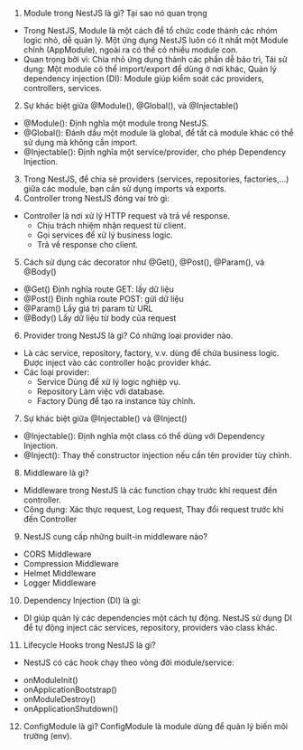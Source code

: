 1. Module trong NestJS là gì? Tại sao nó quan trọng
- Trong NestJS, Module là một cách để tổ chức code thành các nhóm logic nhỏ, dễ quản lý. Một ứng dụng NestJS luôn có ít nhất một Module chính (AppModule), ngoài ra có thể có nhiều module con.
- Quan trọng bởi vì: Chia nhỏ ứng dụng thành các phần dễ bảo trì, Tái sử dụng: Một module có thể import/export để dùng ở nơi khác, Quản lý dependency injection (DI): Module giúp kiểm soát các providers, controllers, services.
2. Sự khác biệt giữa @Module(), @Global(), và @Injectable()
  - @Module():	Định nghĩa một module trong NestJS.
  - @Global():	Đánh dấu một module là global, để tất cả module khác có thể sử dụng mà không cần import.
  - @Injectable():	Định nghĩa một service/provider, cho phép Dependency Injection.
3. Trong NestJS, để chia sẻ providers (services, repositories, factories,...) giữa các module, bạn cần sử dụng imports và exports.
4. Controller trong NestJS đóng vai trò gì:
  - Controller là nơi xử lý HTTP request và trả về response.
    + Chịu trách nhiệm nhận request từ client.
    + Gọi services để xử lý business logic.
    + Trả về response cho client.
5. Cách sử dụng các decorator như @Get(), @Post(), @Param(), và @Body()
  - @Get()	Định nghĩa route GET: lấy dữ liệu
  - @Post()	Định nghĩa route POST: gửi dữ liệu
  - @Param()	Lấy giá trị param từ URL
  - @Body()	Lấy dữ liệu từ body của request
6. Provider trong NestJS là gì? Có những loại provider nào.
  - Là các service, repository, factory, v.v. dùng để chứa business logic. Được inject vào các controller hoặc provider khác.
  - Các loại provider:
    + Service	Dùng để xử lý logic nghiệp vụ.
    + Repository	Làm việc với database.
    + Factory	Dùng để tạo ra instance tùy chỉnh.
7. Sự khác biệt giữa @Injectable() và @Inject()
  - @Injectable():	Định nghĩa một class có thể dùng với Dependency Injection.
  - @Inject():	Thay thế constructor injection nếu cần tên provider tùy chỉnh.
8. Middleware là gì?
  - Middleware trong NestJS là các function chạy trước khi request đến controller.
  - Công dụng: Xác thực request, Log request, Thay đổi request trước khi đến Controller
9. NestJS cung cấp những built-in middleware nào?
  - CORS Middleware
  - Compression Middleware
  - Helmet Middleware
  - Logger Middleware
10. Dependency Injection (DI) là gì: 
  - DI giúp quản lý các dependencies một cách tự động. NestJS sử dụng DI để tự động inject các services, repository, providers vào class khác.
11. Lifecycle Hooks trong NestJS là gì?
  - NestJS có các hook chạy theo vòng đời module/service:
   + onModuleInit()
   + onApplicationBootstrap()
   + onModuleDestroy()
   + onApplicationShutdown()
12. ConfigModule là gì?
ConfigModule là module dùng để quản lý biến môi trường (env).

